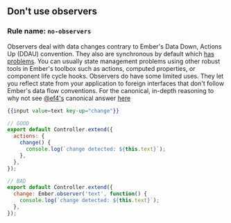 ## Don't use observers

### Rule name: `no-observers`

Observers deal with data changes contrary to Ember's Data Down, Actions Up (DDAU) convention. They also are synchronous by default which [has problems](https://emberjs.github.io/rfcs/0494-async-observers.html#motivation). You can usually state management problems using other robust tools in Ember's toolbox such as actions, computed properties, or component life cycle hooks. Observers do have some limited uses. They let you reflect state from your application to foreign interfaces that don't follow Ember's data flow conventions. For the canonical, in-depth reasoning to why not see [@ef4's](https://github.com/ef4/) canonical answer [here](https://discuss.emberjs.com/t/why-should-i-not-use-observers-in-my-ember-application/16868/3)

```hbs
{{input value=text key-up="change"}}
```

```javascript
// GOOD
export default Controller.extend({
  actions: {
    change() {
      console.log(`change detected: ${this.text}`);
    },
  },
});

// BAD
export default Controller.extend({
  change: Ember.observer('text', function() {
    console.log(`change detected: ${this.text}`);
  },
});
```
